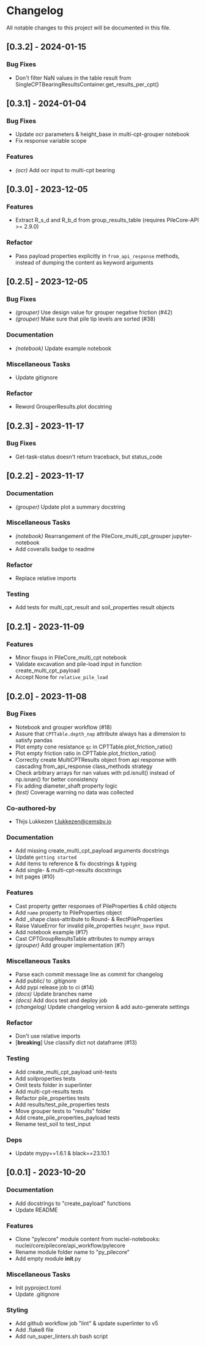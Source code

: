 # Changelog

All notable changes to this project will be documented in this file.

## [0.3.2] - 2024-01-15

### Bug Fixes

- Don't filter NaN values in the table result from SingleCPTBearingResultsContainer.get_results_per_cpt()

## [0.3.1] - 2024-01-04

### Bug Fixes

- Update ocr parameters & height_base in multi-cpt-grouper notebook
- Fix response variable scope

### Features

- *(ocr)* Add ocr input to multi-cpt bearing

## [0.3.0] - 2023-12-05

### Features

- Extract R_s_d and R_b_d from group_results_table (requires PileCore-API >= 2.9.0)

### Refactor

- Pass payload properties explicitly in `from_api_response` methods, instead of dumping the content as keyword arguments

## [0.2.5] - 2023-12-05

### Bug Fixes

- *(grouper)* Use design value for grouper negative friction (#42)
- *(grouper)* Make sure that pile tip levels are sorted (#38)

### Documentation

- *(notebook)* Update example notebook

### Miscellaneous Tasks

- Update gitignore

### Refactor

- Reword GrouperResults.plot docstring

## [0.2.3] - 2023-11-17

### Bug Fixes

- Get-task-status doesn't return traceback, but status_code

## [0.2.2] - 2023-11-17

### Documentation

- *(grouper)* Update plot a summary docstring

### Miscellaneous Tasks

- *(notebook)* Rearrangement of the PileCore_multi_cpt_grouper jupyter-notebook
- Add coveralls badge to readme

### Refactor

- Replace relative imports

### Testing

- Add tests for multi_cpt_result and soil_properties result objects

## [0.2.1] - 2023-11-09

### Features

- Minor fixups in PileCore_multi_cpt notebook
- Validate excavation and pile-load input in function create_multi_cpt_payload
- Accept None for `relative_pile_load`

## [0.2.0] - 2023-11-08

### Bug Fixes

- Notebook and grouper workflow (#18)
- Assure that `CPTTable.depth_nap` attribute always has a dimension to satisfy pandas
- Plot empty cone resistance `qc` in CPTTable.plot_friction_ratio()
- Plot empty friction ratio in CPTTable.plot_friction_ratio()
- Correctly create MultiCPTResults object from api response with cascading from_api_response class_methods strategy
- Check arbitrary arrays for nan values with pd.isnull() instead of np.isnan() for better consistency
- Fix adding diameter_shaft property logic
- *(test)* Coverage warning no data was collected

### Co-authored-by

- Thijs Lukkezen <t.lukkezen@cemsbv.io>

### Documentation

- Add missing create_multi_cpt_payload arguments docstrings
- Update `getting started`
- Add items to reference & fix docstrings & typing
- Add single- & multi-cpt-results docstrings
- Init pages (#10)

### Features

- Cast property getter responses of PileProperties & child objects
- Add `name` property to PileProperties object
- Add _shape class-attribute to Round- & RectPileProperties
- Raise ValueError for invalid pile_properties `height_base` input.
- Add notebook example (#17)
- Cast CPTGroupResultsTable attributes to numpy arrays
- *(grouper)* Add grouper implementation (#7)

### Miscellaneous Tasks

- Parse each commit message line as commit for changelog
- Add public/ to .gitignore
- Add pypi release job to ci (#14)
- *(docs)* Update branches name
- *(docs)* Add docs test and deploy job
- *(changelog)* Update changelog version & add auto-generate settings

### Refactor

- Don't use relative imports
- [**breaking**] Use classify dict not dataframe (#13)

### Testing

- Add create_multi_cpt_payload unit-tests
- Add soilproperties tests
- Omit tests folder in superlinter
- Add multi-cpt-results tests
- Refactor pile_properties tests
- Add results/test_pile_properties tests
- Move grouper tests to "results" folder
- Add create_pile_properties_payload tests
- Rename test_soil to test_input

### Deps

- Update mypy==1.6.1 & black==23.10.1

## [0.0.1] - 2023-10-20

### Documentation

- Add docstrings to "create_payload" functions
- Update README

### Features

- Clone "pylecore" module content from nuclei-notebooks: nuclei/core/pilecore/api_workflow/pylecore
- Rename module folder name to "py_pilecore"
- Add empty module __init__.py

### Miscellaneous Tasks

- Init pyproject.toml
- Update .gitignore

### Styling

- Add github workflow job "lint" & update superlinter to v5
- Add .flake8 file
- Add run_super_linters.sh bash script

<!-- CEMS BV. -->

